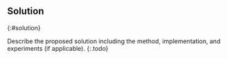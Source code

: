 ## Solution
{:#solution}

Describe the proposed solution including the method, implementation, and experiments (if
applicable).
{:.todo}

